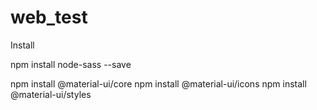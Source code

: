 # web_test

Install

npm install node-sass --save

npm install @material-ui/core
npm install @material-ui/icons
npm install @material-ui/styles
